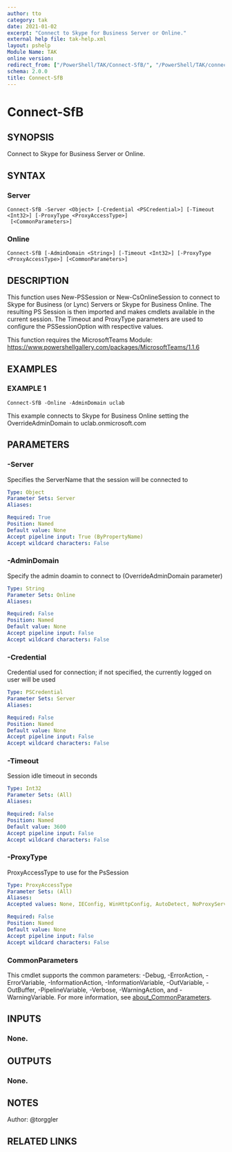 ```yaml
---
author: tto
category: tak
date: 2021-01-02
excerpt: "Connect to Skype for Business Server or Online."
external help file: tak-help.xml
layout: pshelp
Module Name: TAK
online version:
redirect_from: ["/PowerShell/TAK/Connect-SfB/", "/PowerShell/TAK/connect-sfb/", "/PowerShell/connect-sfb/"]
schema: 2.0.0
title: Connect-SfB
---
```


# Connect-SfB

## SYNOPSIS
Connect to Skype for Business Server or Online.

## SYNTAX

### Server
```
Connect-SfB -Server <Object> [-Credential <PSCredential>] [-Timeout <Int32>] [-ProxyType <ProxyAccessType>]
 [<CommonParameters>]
```

### Online
```
Connect-SfB [-AdminDomain <String>] [-Timeout <Int32>] [-ProxyType <ProxyAccessType>] [<CommonParameters>]
```

## DESCRIPTION
This function uses New-PSSession or New-CsOnlineSession to connect to Skype for Business (or Lync) Servers
or Skype for Business Online.
The resulting PS Session is then imported and makes cmdlets available in the current session.
The Timeout and ProxyType parameters are used to configure the PSSessionOption with respective values.

This function requires the MicrosoftTeams Module: https://www.powershellgallery.com/packages/MicrosoftTeams/1.1.6

## EXAMPLES

### EXAMPLE 1
```
Connect-SfB -Online -AdminDomain uclab
```

This example connects to Skype for Business Online setting the OverrideAdminDomain to uclab.onmicrosoft.com

## PARAMETERS

### -Server
Specifies the ServerName that the session will be connected to

```yaml
Type: Object
Parameter Sets: Server
Aliases:

Required: True
Position: Named
Default value: None
Accept pipeline input: True (ByPropertyName)
Accept wildcard characters: False
```

### -AdminDomain
Specify the admin doamin to connect to (OverrideAdminDomain parameter)

```yaml
Type: String
Parameter Sets: Online
Aliases:

Required: False
Position: Named
Default value: None
Accept pipeline input: False
Accept wildcard characters: False
```

### -Credential
Credential used for connection; if not specified, the currently logged on user will be used

```yaml
Type: PSCredential
Parameter Sets: Server
Aliases:

Required: False
Position: Named
Default value: None
Accept pipeline input: False
Accept wildcard characters: False
```

### -Timeout
Session idle timeout in seconds

```yaml
Type: Int32
Parameter Sets: (All)
Aliases:

Required: False
Position: Named
Default value: 3600
Accept pipeline input: False
Accept wildcard characters: False
```

### -ProxyType
ProxyAccessType to use for the PsSession

```yaml
Type: ProxyAccessType
Parameter Sets: (All)
Aliases:
Accepted values: None, IEConfig, WinHttpConfig, AutoDetect, NoProxyServer

Required: False
Position: Named
Default value: None
Accept pipeline input: False
Accept wildcard characters: False
```

### CommonParameters
This cmdlet supports the common parameters: -Debug, -ErrorAction, -ErrorVariable, -InformationAction, -InformationVariable, -OutVariable, -OutBuffer, -PipelineVariable, -Verbose, -WarningAction, and -WarningVariable. For more information, see [about_CommonParameters](http://go.microsoft.com/fwlink/?LinkID=113216).

## INPUTS

### None.
## OUTPUTS

### None.
## NOTES
Author: @torggler

## RELATED LINKS

